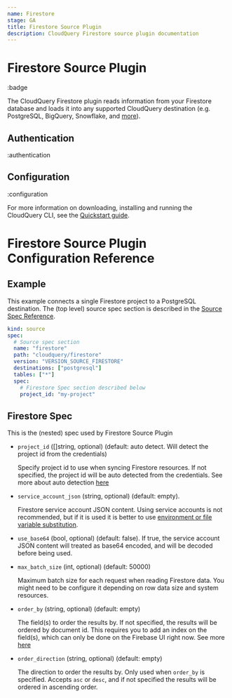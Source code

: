 ```yaml
---
name: Firestore
stage: GA
title: Firestore Source Plugin
description: CloudQuery Firestore source plugin documentation
---
```


# Firestore Source Plugin

:badge

The CloudQuery Firestore plugin reads information from your Firestore database and loads it into any supported CloudQuery destination (e.g. PostgreSQL, BigQuery, Snowflake, and [more](/docs/plugins/destinations/overview)).

## Authentication

:authentication

## Configuration

:configuration

For more information on downloading, installing and running the CloudQuery CLI, see the [Quickstart guide](/docs/quickstart).

# Firestore Source Plugin Configuration Reference

## Example

This example connects a single Firestore project to a PostgreSQL destination. The (top level) source spec section is described in the [Source Spec Reference](/docs/reference/source-spec).

```yaml copy
kind: source
spec:
  # Source spec section
  name: "firestore"
  path: "cloudquery/firestore"
  version: "VERSION_SOURCE_FIRESTORE"
  destinations: ["postgresql"]
  tables: ["*"]
  spec:
    # Firestore Spec section described below
    project_id: "my-project"
```

## Firestore Spec

This is the (nested) spec used by Firestore Source Plugin

- `project_id` ([]string, optional) (default: auto detect. Will detect the project id from the credentials)

  Specify project id to use when syncing Firestore resources. If not specified, the project id will be auto detected from the credentials. See more about auto detection [here](https://cloud.google.com/go/docs/reference/cloud.google.com/go/firestore/latest#cloud_google_com_go_firestore_DetectProjectID)

- `service_account_json` (string, optional) (default: empty).

  Firestore service account JSON content. Using service accounts is not recommended, but if it is used it is better to use [environment or file variable substitution](/docs/advanced-topics/environment-variable-substitution).

- `use_base64` (bool, optional) (default: false).
  If true, the service account JSON content will treated as base64 encoded, and will be decoded before being used.

- `max_batch_size` (int, optional) (default: 50000)

  Maximum batch size for each request when reading Firestore data. You might need to be configure it depending on row data size and system resources.

- `order_by` (string, optional) (default: empty)

  The field(s) to order the results by. If not specified, the results will be ordered by document id.
  This requires you to add an index on the field(s), which can only be done on the Firebase UI right now. See more [here](https://pkg.go.dev/cloud.google.com/go/firestore#Query.OrderBy)

- `order_direction` (string, optional) (default: empty)

  The direction to order the results by. Only used when `order_by` is specified.
  Accepts `asc` or `desc`, and if not specified the results will be ordered in ascending order.
